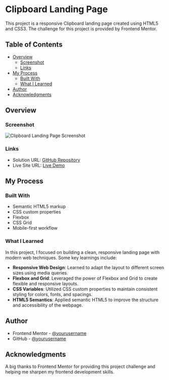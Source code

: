 # Clipboard Landing Page

This project is a responsive Clipboard landing page created using HTML5 and CSS3. The challenge for this project is provided by Frontend Mentor.

## Table of Contents

- [Overview](#overview)
  - [Screenshot](#screenshot)
  - [Links](#links)
- [My Process](#my-process)
  - [Built With](#built-with)
  - [What I Learned](#what-i-learned)
- [Author](#author)
- [Acknowledgments](#acknowledgments)

## Overview

### Screenshot

![Clipboard Landing Page Screenshot](./screenshot.png)

### Links

- Solution URL: [GitHub Repository](https://github.com/yourusername/clipboard-landing-page)
- Live Site URL: [Live Demo](https://yourusername.github.io/clipboard-landing-page)

## My Process

### Built With

- Semantic HTML5 markup
- CSS custom properties
- Flexbox
- CSS Grid
- Mobile-first workflow

### What I Learned

In this project, I focused on building a clean, responsive landing page with modern web techniques. Some key learnings include:

- **Responsive Web Design**: Learned to adapt the layout to different screen sizes using media queries.
- **Flexbox and Grid**: Leveraged the power of Flexbox and Grid to create flexible and responsive layouts.
- **CSS Variables**: Utilized CSS custom properties to maintain consistent styling for colors, fonts, and spacings.
- **HTML5 Semantics**: Applied semantic HTML5 to improve the structure and accessibility of the webpage.

## Author

- Frontend Mentor - [@yourusername](https://www.frontendmentor.io/profile/yourusername)
- GitHub - [@yourusername](https://github.com/yourusername)

## Acknowledgments

A big thanks to Frontend Mentor for providing this project challenge and helping me sharpen my frontend development skills.
